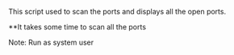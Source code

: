 This script used to scan the ports and displays all the open ports.

**It takes some time to scan all the ports

Note: Run as system user